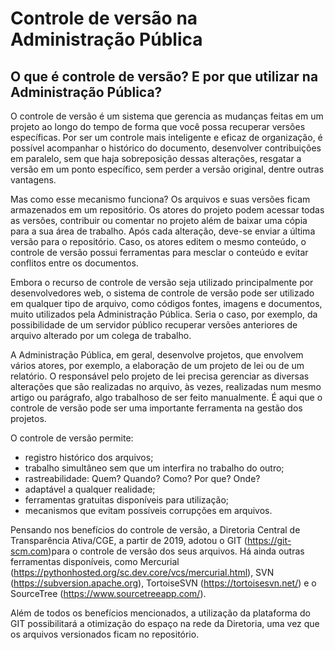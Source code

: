 # Controle de versão na Administração Pública

## O que é controle de versão?  E por que utilizar na Administração Pública?

O controle de versão é um sistema que gerencia as mudanças feitas em um projeto ao longo do tempo de forma que você possa recuperar versões específicas. Por ser um controle mais inteligente e eficaz de organização, é possível acompanhar o histórico do documento, desenvolver contribuições em paralelo, sem que haja sobreposição dessas alterações, resgatar a versão em um ponto específico, sem perder a versão original, dentre outras vantagens.

Mas como esse mecanismo funciona? Os arquivos e suas versões ficam armazenados em um repositório. Os atores do projeto podem acessar todas as versões, contribuir ou comentar no projeto além de baixar uma cópia para a sua área de trabalho. Após cada alteração, deve-se enviar a última versão para o repositório. Caso, os atores editem o mesmo conteúdo, o controle de versão possui ferramentas para mesclar o conteúdo e evitar conflitos entre os documentos.

Embora o recurso de controle de versão seja utilizado principalmente por desenvolvedores web, o sistema de controle de versão pode ser utilizado em qualquer tipo de arquivo, como códigos fontes, imagens e documentos, muito utilizados pela Administração Pública. Seria o caso, por exemplo, da possibilidade de um servidor público recuperar versões anteriores de arquivo alterado por um colega de trabalho.

A Administração Pública, em geral, desenvolve projetos, que envolvem vários atores, por exemplo, a elaboração de um projeto de lei ou de um relatório. O responsável pelo projeto de lei precisa gerenciar as diversas alterações que são realizadas no arquivo, às vezes, realizadas num mesmo artigo ou parágrafo, algo trabalhoso de ser feito manualmente. É aqui que o controle de versão pode ser uma importante ferramenta na gestão dos projetos.

O controle de versão permite:

- registro histórico dos arquivos;
- trabalho simultâneo sem que um interfira no trabalho do outro;
- rastreabilidade: Quem? Quando? Como? Por que? Onde?
- adaptável a qualquer realidade;
- ferramentas gratuitas disponíveis para utilização;
- mecanismos que evitam possíveis corrupções em arquivos.

Pensando nos benefícios do controle de versão, a Diretoria Central de Transparência Ativa/CGE, a partir de 2019, adotou o GIT (https://git-scm.com)para o controle de versão dos seus arquivos. Há ainda outras ferramentas disponíveis, como Mercurial (https://pythonhosted.org/sc.dev.core/vcs/mercurial.html), SVN (https://subversion.apache.org), TortoiseSVN (https://tortoisesvn.net/) e o SourceTree (https://www.sourcetreeapp.com/).

Além de todos os benefícios mencionados, a utilização da plataforma do GIT possibilitará a otimização do espaço na rede da Diretoria, uma vez que os arquivos versionados ficam no repositório.
